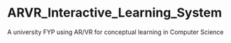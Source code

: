 # ARVR_Interactive_Learning_System
A university FYP using AR/VR for conceptual learning in Computer Science
